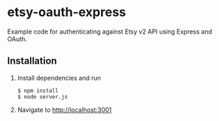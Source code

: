 etsy-oauth-express
====================

Example code for authenticating against Etsy v2 API using Express and OAuth.

Installation
--------------

1. Install dependencies and run
    ```
    $ npm install
    $ node server.js
    ```

2. Navigate to [http://localhost:3001](http://localhost:3001)
